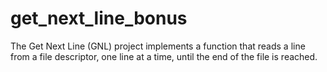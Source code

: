 # get_next_line_bonus
The Get Next Line (GNL) project implements a function that reads a line from a file descriptor, one line at a time, until the end of the file is reached. 
